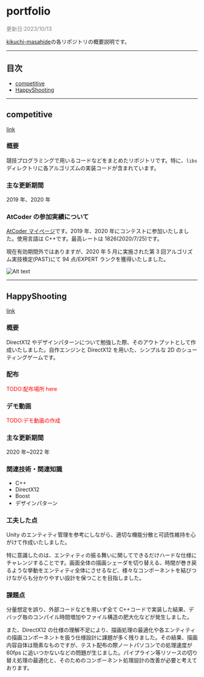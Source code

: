 # portfolio

<span style="color:gray;">更新日:2023/10/13</span>

[kikuchi-masahide](https://github.com/kikuchi-masahide)の各リポジトリの概要説明です。

---

## 目次

<ul class="index">
<li><a href="#competitive">competitive</a></li>
<li><a href="#HappyShooting">HappyShooting</a></li>
</ul>

---

<h2 id="competitive">competitive</h2>

[link](https://github.com/kikuchi-masahide/competitive)

### 概要

競技プログラミングで用いるコードなどをまとめたリポジトリです。特に、`libs`ディレクトリに各アルゴリズムの実装コードが含まれています。

### 主な更新期間

2019 年、2020 年

### AtCoder の参加実績について

[AtCoder マイページ](https://atcoder.jp/users/ano3)です。2019 年、2020 年にコンテストに参加いたしました。使用言語は C++です。最高レートは 1826(2020/7/25)です。

現在有効期間外ではありますが、2020 年 5 月に実施された第 3 回アルゴリズム実技検定(PAST)にて 94 点/EXPERT ランクを獲得いたしました。

![Alt text](/image.png)

---

<h2 id="HappyShooting">HappyShooting</h2>

[link](https://github.com/kikuchi-masahide/HappyShooting2.0)

### 概要

DirectX12 やデザインパターンについて勉強した際、そのアウトプットとして作成いたしました。自作エンジンと DirectX12 を用いた、シンプルな 2D のシューティングゲームです。

### 配布

<span style="color:red;">TODO:配布場所 here</span>

### デモ動画

<span style="color:red;">TODO:デモ動画の作成</span>

### 主な更新期間

2020 年~2022 年

### 関連技術・関連知識

<ul class="skills">
<li>C++</li>
<li>DirectX12</li>
<li>Boost</li>
<li>デザインパターン</li>
</ul>

### 工夫した点

Unity のエンティティ管理を参考にしながら、適切な機能分散と可読性維持を心がけて作成いたしました。

特に意識したのは、エンティティの振る舞いに関してできるだけハードな仕様にチャレンジすることです。画面全体の描画シェーダを切り替える、時間が巻き戻るような挙動をエンティティ全体にさせるなど、様々なコンポーネントを結びつけながらも分かりやすい設計を保つことを目指しました。

### 課題点

分量想定を誤り、外部コードなどを用いず全て C++コードで実装した結果、デバッグ毎のコンパイル時間増加やファイル構造の肥大化などが発生しました。

また、DirectX12 の仕様の理解不足により、描画処理の最適化や各エンティティの描画コンポーネントを扱う仕様設計に課題が多く残りました。その結果、描画内容自体は簡素なものですが、テスト配布の際ノートパソコンでの処理速度が 60fps に追いつかないなどの問題が生じました。パイプライン等リソースの切り替え処理の最適化と、そのためのコンポーネント処理設計の改善が必要と考えております。
